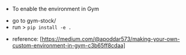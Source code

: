 * To enable the environment in Gym

- go to gym-stock/
- run > `pip install -e .`

* reference: [https://medium.com/@apoddar573/making-your-own-custom-environment-in-gym-c3b65ff8cdaa]

